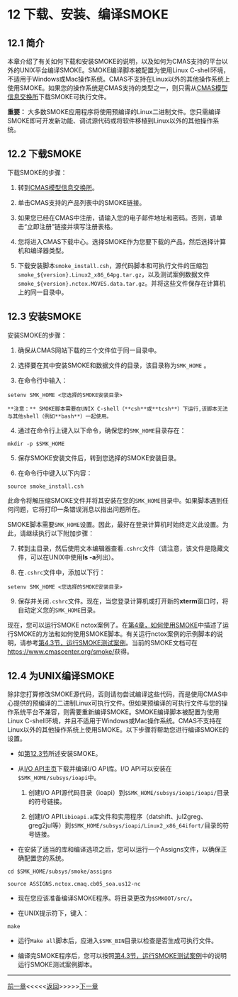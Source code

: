 # 12 下载、安装、编译SMOKE

## 12.1 简介

本章介绍了有关如何下载和安装SMOKE的说明，以及如何为CMAS支持的平台以外的UNIX平台编译SMOKE。SMOKE编译脚本被配置为使用Linux C-shell环境，不适用于Windows或Mac操作系统。CMAS不支持在Linux以外的其他操作系统上使用SMOKE。如果您的操作系统是CMAS支持的类型之一，则只需从[CMAS模型信息交换所]( https://www.cmascenter.org/smoke/ )下载SMOKE可执行文件。

**重要：** 大多数SMOKE应用程序将使用预编译的Linux二进制文件。您只需编译SMOKE即可开发新功能、调试源代码或将软件移植到Linux以外的其他操作系统。

## 12.2 下载SMOKE

下载SMOKE的步骤：

1. 转到[CMAS模型信息交换所]( https://www.cmascenter.org/smoke/ )。

2. 单击CMAS支持的产品列表中的SMOKE链接。

3. 如果您已经在CMAS中注册，请输入您的电子邮件地址和密码。否则，请单击“立即注册”链接并填写注册表格。

4. 您将进入CMAS下载中心。选择SMOKE作为您要下载的产品，然后选择计算机和编译器类型。

5. 下载安装脚本`smoke_install.csh`，源代码脚本和可执行文件的压缩包`smoke_${version}.Linux2_x86_64pg.tar.gz`，以及测试案例数据文件`smoke_${version}.nctox.MOVES.data.tar.gz`。并将这些文件保存在计算机上的同一目录中。

<a id=12.3></a>

## 12.3 安装SMOKE

安装SMOKE的步骤：

1. 确保从CMAS网站下载的三个文件位于同一目录中。

2. 选择要在其中安装SMOKE和数据文件的目录，该目录称为`SMK_HOME` 。

3. 在命令行中输入：

```
setenv SMK_HOME <您选择的SMOKE安装目录>
```

	**注意：** SMOKE脚本需要在UNIX C-shell（**csh**或**tcsh**）下运行,该脚本无法与其他shell（例如**bash**）一起使用。

4. 通过在命令行上键入以下命令，确保您的`SMK_HOME`目录存在：

```
mkdir -p $SMK_HOME
```

5. 保存SMOKE安装文件后，转到您选择的SMOKE安装目录。

6. 在命令行中键入以下内容：

```
source smoke_install.csh
```

此命令将解压缩SMOKE文件并将其安装在您的`SMK_HOME`目录中。如果脚本遇到任何问题，它将打印一条错误消息以指出问题所在。

SMOKE脚本需要`SMK_HOME`设置。因此，最好在登录计算机时始终定义此设置。为此，请继续执行以下附加步骤：

7. 转到主目录，然后使用文本编辑器查看`.cshrc`文件（请注意，该文件是隐藏文件，可以在UNIX中使用**ls -a**列出）。

8. 在`.cshrc`文件中，添加以下行：

```
setenv SMK_HOME <您选择的SMOKE安装目录>
```

9. 保存并关闭`.cshrc`文件。现在，当您登录计算机或打开新的**xterm**窗口时，将自动定义您的`SMK_HOME`目录。

现在，您可以运行SMOKE nctox案例了。在[第4章，如何使用SMOKE](ch04.md)中描述了运行SMOKE的方法和如何使用SMOKE脚本。有关运行nctox案例的示例脚本的说明，请参考[第4.3节，运行SMOKE测试案例](ch04.md#4.3)。当前的SMOKE文档可在<https://www.cmascenter.org/smoke/>获得。

## 12.4 为UNIX编译SMOKE

除非您打算修改SMOKE源代码，否则请勿尝试编译这些代码，而是使用CMAS中心提供的预编译的二进制Linux可执行文件。但如果预编译的可执行文件与您的操作系统平台不兼容，则需要重新编译SMOKE。SMOKE编译脚本被配置为使用Linux C-shell环境，并且不适用于Windows或Mac操作系统。CMAS不支持在Linux以外的其他操作系统上使用SMOKE。以下步骤将帮助您进行编译SMOKE的设置。

- 如[第12.3节](#12.3)所述安装SMOKE。

- 从[I/O API主页]( https://www.cmascenter.org/ioapi/ )下载并编译I/O API库。I/O API可以安装在`$SMK_HOME/subsys/ioapi`中。

	1. 创建I/O API源代码目录（ioapi）到`$SMK_HOME/subsys/ioapi/ioapi/`目录的符号链接。

	2. 创建I/O API`libioapi.a`库文件和实用程序（datshift、jul2greg、greg2jul等）到`$SMK_HOME/subsys/ioapi/Linux2_x86_64ifort/`目录的符号链接。

- 在安装了适当的库和编译选项之后，您可以运行一个Assigns文件，以确保正确配置您的系统。

```
cd $SMK_HOME/subsys/smoke/assigns

source ASSIGNS.nctox.cmaq.cb05_soa.us12-nc
```

- 现在您应该准备编译SMOKE程序。将目录更改为`$SMKOOT/src/`。

- 在UNIX提示符下，键入：

```
make
```

- 运行`Make all`脚本后，应进入`$SMK_BIN`目录以检查是否生成可执行文件。

- 编译完SMOKE程序后，您可以按照[第4.3节，运行SMOKE测试案例](ch04.md#4.3)中的说明运行SMOKE测试案例脚本。

------------------------------------------------------------------------

[前一章](ch11.md)<<<<<[返回](README.md)>>>>>[下一章](go01.md)
